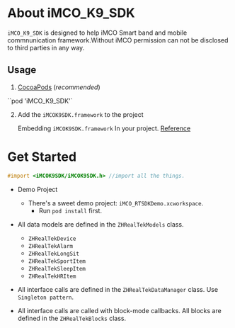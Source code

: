 # About iMCO_K9_SDK 

`iMCO_K9_SDK` is designed to help iMCO Smart band and mobile commnunication framework.Without iMCO permission can not be disclosed to third parties in any way.



## Usage
1.  [CocoaPods](https://cocoapods.org/) (*recommended*)

   ``pod 'iMCO_K9_SDK'`

2. Add the `iMCOK9SDK.framework` to the project

   Embedding `iMCOK9SDK.framework` In your project. [Reference](https://developer.apple.com/library/content/technotes/tn2435/_index.html#//apple_ref/doc/uid/DTS40017543-CH1-EMBED_SECTION)

# Get Started

```objective-c
#import <iMCOK9SDK/iMCOK9SDK.h> //import all the things.
```

* Demo Project
  * There's a sweet demo project: `iMCO_RTSDKDemo.xcworkspace`.
    * Run `pod install` first.
* All data models are defined in the `ZHRealTekModels` class.
  * `ZHRealTekDevice` 
  * `ZHRealTekAlarm`
  * `ZHRealTekLongSit`
  * `ZHRealTekSportItem`
  * `ZHRealTekSleepItem`
  * `ZHRealTekHRItem`


* All interface calls are defined in the `ZHRealTekDataManager` class. Use `Singleton pattern`.

* All interface calls are called with block-mode callbacks. All blocks are defined in the `ZHRealTekBlocks` class.

  ​

  ​

  ​




